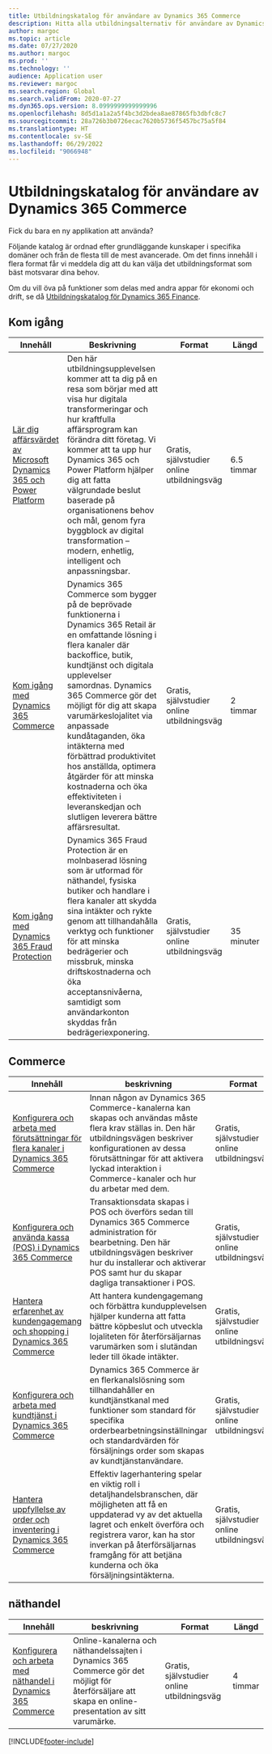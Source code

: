 ```yaml
---
title: Utbildningskatalog för användare av Dynamics 365 Commerce
description: Hitta alla utbildningsalternativ för användare av Dynamics 365 Commerce.
author: margoc
ms.topic: article
ms.date: 07/27/2020
ms.author: margoc
ms.prod: ''
ms.technology: ''
audience: Application user
ms.reviewer: margoc
ms.search.region: Global
ms.search.validFrom: 2020-07-27
ms.dyn365.ops.version: 8.0999999999999996
ms.openlocfilehash: 8d5d1a1a2a5f4bc3d2bdea8ae87865fb3dbfc8c7
ms.sourcegitcommit: 28a726b3b0726ecac7620b5736f5457bc75a5f84
ms.translationtype: HT
ms.contentlocale: sv-SE
ms.lasthandoff: 06/29/2022
ms.locfileid: "9066948"
---
```

# <a name="learning-catalog-for-users-of-dynamics-365-commerce"></a>Utbildningskatalog för användare av Dynamics 365 Commerce

Fick du bara en ny applikation att använda?

Följande katalog är ordnad efter grundläggande kunskaper i specifika domäner och från de flesta till de mest avancerade. Om det finns innehåll i flera format får vi meddela dig att du kan välja det utbildningsformat som bäst motsvarar dina behov.

Om du vill öva på funktioner som delas med andra appar för ekonomi och drift, se då [Utbildningskatalog för Dynamics 365 Finance](../../finance/get-started/learning-catalog-business-user.md).

## <a name="get-started"></a>Kom igång<a name="get-started"></a>

| Innehåll | Beskrivning  | Format   | Längd    |
|------------------------------------------------------------------------------------------------------------------------------------------------------------------------------|---------------------------------------------------------------------------------------------------------------------------------------------------------------------------------------------------------------------------------------------------------------------------------------------------------------------------------------------------------------------------------------------------|--------------------------------------------------------------------------------|-----------|
| [Lär dig affärsvärdet av Microsoft Dynamics 365 och Power Platform](/learn/paths/learn-business-value-of-dynamics-365-and-power-platform/)   | Den här utbildningsupplevelsen kommer att ta dig på en resa som börjar med att visa hur digitala transformeringar och hur kraftfulla affärsprogram kan förändra ditt företag. Vi kommer att ta upp hur Dynamics 365 och Power Platform hjälper dig att fatta välgrundade beslut baserade på organisationens behov och mål, genom fyra byggblock av digital transformation – modern, enhetlig, intelligent och anpassningsbar. | Gratis, självstudier online utbildningsväg | 6.5 timmar |
| [Kom igång med Dynamics 365 Commerce](/learn/paths/get-started-dynamics-365-commerce/)| Dynamics 365 Commerce som bygger på de beprövade funktionerna i Dynamics 365 Retail är en omfattande lösning i flera kanaler där backoffice, butik, kundtjänst och digitala upplevelser samordnas. Dynamics 365 Commerce gör det möjligt för dig att skapa varumärkeslojalitet via anpassade kundåtaganden, öka intäkterna med förbättrad produktivitet hos anställda, optimera åtgärder för att minska kostnaderna och öka effektiviteten i leveranskedjan och slutligen leverera bättre affärsresultat. | Gratis, självstudier online utbildningsväg | 2 timmar |
| [Kom igång med Dynamics 365 Fraud Protection](/learn/modules/get-started-fraud-protection/)| Dynamics 365 Fraud Protection är en molnbaserad lösning som är utformad för näthandel, fysiska butiker och handlare i flera kanaler att skydda sina intäkter och rykte genom att tillhandahålla verktyg och funktioner för att minska bedrägerier och missbruk, minska driftskostnaderna och öka acceptansnivåerna, samtidigt som användarkonton skyddas från bedrägeriexponering. | Gratis, självstudier online utbildningsväg | 35 minuter |

## <a name="commerce"></a>Commerce<a name="commerce"></a>

| Innehåll | beskrivning  | Format   | Längd    |
|------------------------------------------------------------------------------------------------------------------------------------------------------------------------------|---------------------------------------------------------------------------------------------------------------------------------------------------------------------------------------------------------------------------------------------------------------------------------------------------------------------------------------------------------------------------------------------------|--------------------------------------------------------------------------------|-----------|
| [Konfigurera och arbeta med förutsättningar för flera kanaler i Dynamics 365 Commerce](/learn/paths/configure-work-omnichannel-prequisites-commerce/)| Innan någon av Dynamics 365 Commerce-kanalerna kan skapas och användas måste flera krav ställas in. Den här utbildningsvägen beskriver konfigurationen av dessa förutsättningar för att aktivera lyckad interaktion i Commerce-kanaler och hur du arbetar med dem.| Gratis, självstudier online utbildningsväg | 6.5 timmar |
| [Konfigurera och använda kassa (POS) i Dynamics 365 Commerce](/learn/paths/configure-use-pos-commerce/) | Transaktionsdata skapas i POS och överförs sedan till Dynamics 365 Commerce administration för bearbetning. Den här utbildningsvägen beskriver hur du installerar och aktiverar POS samt hur du skapar dagliga transaktioner i POS. | Gratis, självstudier online utbildningsväg | 4.5 timmar |
| [Hantera erfarenhet av kundengagemang och shopping i Dynamics 365 Commerce](/learn/paths/manage-customer-engagement-shopping-experience-commerce/) | Att hantera kundengagemang och förbättra kundupplevelsen hjälper kunderna att fatta bättre köpbeslut och utveckla lojaliteten för återförsäljarnas varumärken som i slutändan leder till ökade intäkter. | Gratis, självstudier online utbildningsväg | 4.5 timmar |
| [Konfigurera och arbeta med kundtjänst i Dynamics 365 Commerce](/learn/paths/configure-work-call-centers-commerce/) | Dynamics 365 Commerce är en flerkanalslösning som tillhandahåller en kundtjänstkanal med funktioner som standard för specifika orderbearbetningsinställningar och standardvärden för försäljnings order som skapas av kundtjänstanvändare. | Gratis, självstudier online utbildningsväg | 2 timmar   |
| [Hantera uppfyllelse av order och inventering i Dynamics 365 Commerce](/learn/paths/manage-order-fulfillment-inventory-commerce/) | Effektiv lagerhantering spelar en viktig roll i detaljhandelsbranschen, där möjligheten att få en uppdaterad vy av det aktuella lagret och enkelt överföra och registrera varor, kan ha stor inverkan på återförsäljarnas framgång för att betjäna kunderna och öka försäljningsintäkterna. | Gratis, självstudier online utbildningsväg | 2 timmar   |

## <a name="e-commerce"></a>näthandel<a name="e-commerce"></a>

| Innehåll | beskrivning  | Format   | Längd    |
|------------------------------------------------------------------------------------------------------------------------------------------------------------------------------|---------------------------------------------------------------------------------------------------------------------------------------------------------------------------------------------------------------------------------------------------------------------------------------------------------------------------------------------------------------------------------------------------|--------------------------------------------------------------------------------|-----------|
| [Konfigurera och arbeta med näthandel i Dynamics 365 Commerce](/learn/paths/configure-work-e-commerce/) | Online-kanalerna och näthandelssajten i Dynamics 365 Commerce gör det möjligt för återförsäljare att skapa en online-presentation av sitt varumärke. | Gratis, självstudier online utbildningsväg | 4 timmar   |


[!INCLUDE[footer-include](../../includes/footer-banner.md)]

